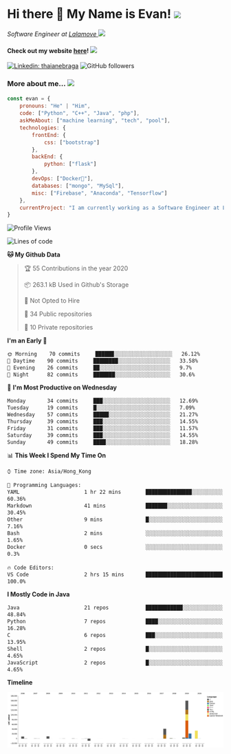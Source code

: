 <h1>Hi there 👋 My Name is Evan!   <img src="https://media.giphy.com/media/10GN73YGycPXQk/giphy.gif" width=50></h1>

<p><em>Software Engineer at <a href="https://www.lalamove.com/hongkong/zh/home">Lalamove </a><img src="https://media.giphy.com/media/HMSLfCl5BsXoQ/giphy.gif" width="60">
</em></p>

<h4>Check out my website <a href="https://hoyeechan.com/">here</a>! <img src="https://media.giphy.com/media/cuPm4p4pClZVC/giphy.gif" width=50></h4>

[![Linkedin: thaianebraga](https://img.shields.io/badge/-Evan-blue?style=flat-square&logo=Linkedin&logoColor=white&link=https://www.linkedin.com/in/ho-yee-chan/)](https://www.linkedin.com/in/ho-yee-chan/)
![GitHub followers](https://img.shields.io/github/followers/hyc121110?label=Follow&style=social)

<!--
**hyc121110/hyc121110** is a ✨ _special_ ✨ repository because its `README.md` (this file) appears on your GitHub profile.

Here are some ideas to get you started:

- 🔭 I’m currently working on ...
- 🌱 I’m currently learning ...
- 👯 I’m looking to collaborate on ...
- 🤔 I’m looking for help with ...
- 💬 Ask me about ...
- 📫 How to reach me: ...
- 😄 Pronouns: ...
- ⚡ Fun fact: ...
-->

<h3> More about me... <img src="https://media.giphy.com/media/Q94xQWspTUkShljj8P/giphy.gif" width=50> </h3>


```javascript
const evan = {
    pronouns: "He" | "Him",
    code: ["Python", "C++", "Java", "php"],
    askMeAbout: ["machine learning", "tech", "pool"],
    technologies: {
        frontEnd: {
            css: ["bootstrap"]
        },
        backEnd: {
            python: ["flask"]
        },
        devOps: ["Docker🐳"],
        databases: ["mongo", "MySql"],
        misc: ["Firebase", "Anaconda", "Tensorflow"]
    },
    currentProject: "I am currently working as a Software Engineer at Lalamove",
}
```


<!--START_SECTION:waka-->
![Profile Views](http://img.shields.io/badge/Profile%20Views-1-blue)

![Lines of code](https://img.shields.io/badge/From%20Hello%20World%20I%27ve%20Written-226493%20Lines%20of%20code-blue)

**🐱 My Github Data** 

> 🏆 55 Contributions in the year 2020
 > 
> 📦 263.1 kB Used in Github's Storage 
 > 
> 🚫 Not Opted to Hire
 > 
> 📜 34 Public repositories
 > 
> 🔑 10 Private repositories 

**I'm an Early 🐤** 

```text
🌞 Morning    70 commits     ██████░░░░░░░░░░░░░░░░░░░   26.12% 
🌆 Daytime    90 commits     ████████░░░░░░░░░░░░░░░░░   33.58% 
🌃 Evening    26 commits     ██░░░░░░░░░░░░░░░░░░░░░░░   9.7% 
🌙 Night      82 commits     ███████░░░░░░░░░░░░░░░░░░   30.6%

```
📅 **I'm Most Productive on Wednesday** 

```text
Monday       34 commits     ███░░░░░░░░░░░░░░░░░░░░░░   12.69% 
Tuesday      19 commits     █░░░░░░░░░░░░░░░░░░░░░░░░   7.09% 
Wednesday    57 commits     █████░░░░░░░░░░░░░░░░░░░░   21.27% 
Thursday     39 commits     ███░░░░░░░░░░░░░░░░░░░░░░   14.55% 
Friday       31 commits     ███░░░░░░░░░░░░░░░░░░░░░░   11.57% 
Saturday     39 commits     ███░░░░░░░░░░░░░░░░░░░░░░   14.55% 
Sunday       49 commits     ████░░░░░░░░░░░░░░░░░░░░░   18.28%

```


📊 **This Week I Spend My Time On** 

```text
⌚︎ Time zone: Asia/Hong_Kong

💬 Programming Languages: 
YAML                     1 hr 22 mins        ███████████████░░░░░░░░░░   60.36% 
Markdown                 41 mins             ███████░░░░░░░░░░░░░░░░░░   30.45% 
Other                    9 mins              █░░░░░░░░░░░░░░░░░░░░░░░░   7.16% 
Bash                     2 mins              ░░░░░░░░░░░░░░░░░░░░░░░░░   1.65% 
Docker                   0 secs              ░░░░░░░░░░░░░░░░░░░░░░░░░   0.3%

🔥 Code Editors: 
VS Code                  2 hrs 15 mins       █████████████████████████   100.0%

```

**I Mostly Code in Java** 

```text
Java                     21 repos            ████████████░░░░░░░░░░░░░   48.84% 
Python                   7 repos             ████░░░░░░░░░░░░░░░░░░░░░   16.28% 
C                        6 repos             ███░░░░░░░░░░░░░░░░░░░░░░   13.95% 
Shell                    2 repos             █░░░░░░░░░░░░░░░░░░░░░░░░   4.65% 
JavaScript               2 repos             █░░░░░░░░░░░░░░░░░░░░░░░░   4.65%

```


**Timeline**

![Chart not found](https://github.com/hyc121110/hyc121110/blob/master/charts/bar_graph.png) 


<!--END_SECTION:waka-->